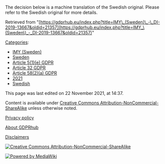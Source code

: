 The decision below is a machine translation of the Swedish original. Please refer to the Swedish original for more details.

Retrieved from "[https://gdprhub.eu/index.php?title=IMY\_(Sweden)\_-\_DI-2019-13667&oldid=21357](https://gdprhub.eu/index.php?title=IMY_\(Sweden\)_-_DI-2019-13667&oldid=21357)"

[Categories](/index.php?title=Special:Categories "Special:Categories"):

*   [IMY (Sweden)](/index.php?title=Category:IMY_\(Sweden\) "Category:IMY (Sweden)")
*   [Sweden](/index.php?title=Category:Sweden "Category:Sweden")
*   [Article 5(1)(e) GDPR](/index.php?title=Category:Article_5\(1\)\(e\)_GDPR "Category:Article 5(1)(e) GDPR")
*   [Article 32 GDPR](/index.php?title=Category:Article_32_GDPR "Category:Article 32 GDPR")
*   [Article 58(2)(a) GDPR](/index.php?title=Category:Article_58\(2\)\(a\)_GDPR "Category:Article 58(2)(a) GDPR")
*   [2021](/index.php?title=Category:2021 "Category:2021")
*   [Swedish](/index.php?title=Category:Swedish "Category:Swedish")

This page was last edited on 22 November 2021, at 14:37.

Content is available under [Creative Commons Attribution-NonCommercial-ShareAlike](https://creativecommons.org/licenses/by-nc-sa/4.0/) unless otherwise noted.

[Privacy policy](/index.php?title=GDPRhub:Privacy_policy)

[About GDPRhub](/index.php?title=GDPRhub:About)

[Disclaimers](/index.php?title=GDPRhub:General_disclaimer)

[![Creative Commons Attribution-NonCommercial-ShareAlike](/resources/assets/licenses/cc-by-nc-sa.png)](https://creativecommons.org/licenses/by-nc-sa/4.0/)

[![Powered by MediaWiki](/resources/assets/poweredby_mediawiki_88x31.png)](https://www.mediawiki.org/)
